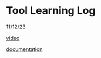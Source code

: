 # Tool Learning Log
11/12/23

[video](https://www.youtube.com/watch?t=5309&v=1srFmjt1Ib0&feature=youtu.be)


[documentation](https://create.roblox.com/docs/tutorials)

